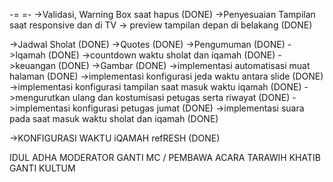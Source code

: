 -= =-
->Validasi, Warning Box saat hapus (DONE)
->Penyesuaian Tampilan saat responsive dan di TV
-> preview tampilan depan di belakang (DONE)

->Jadwal Sholat (DONE)
->Quotes (DONE)
->Pengumuman (DONE)
->Iqamah (DONE)
->countdown waktu sholat dan iqamah (DONE)
->keuangan (DONE)
->Gambar (DONE)
->implementasi automatisasi muat halaman (DONE)
->implementasi konfigurasi jeda waktu antara slide (DONE)
->implementasi konfigurasi tampilan saat masuk waktu iqamah (DONE)
->mengurutkan ulang dan kostumisasi petugas serta riwayat (DONE)
->implementasi konfigurasi petugas jumat (DONE)
->implementasi suara pada saat masuk waktu sholat dan iqamah (DONE)

->KONFIGURASI WAKTU iQAMAH refRESH (DONE)

IDUL ADHA MODERATOR GANTI MC / PEMBAWA ACARA
TARAWIH KHATIB GANTI KULTUM